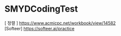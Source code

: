 # SMYDCodingTest

[ 정렬 ]
https://www.acmicpc.net/workbook/view/14582
<br>[Softeer]
https://softeer.ai/practice
